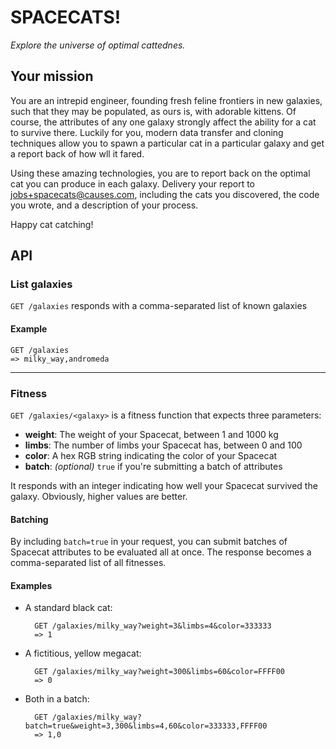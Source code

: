 # SPACECATS!
_Explore the universe of optimal cattednes._

## Your mission

You are an intrepid engineer, founding fresh feline frontiers in new galaxies,
such that they may be populated, as ours is, with adorable kittens. Of course,
the attributes of any one galaxy strongly affect the ability for a cat to
survive there.  Luckily for you, modern data transfer and cloning techniques
allow you to spawn a particular cat in a particular galaxy and get a report back
of how wll it fared.

Using these amazing technologies, you are to report back on the optimal cat you
can produce in each galaxy. Delivery your report to jobs+spacecats@causes.com,
including the cats you discovered, the code you wrote, and a description of your
process.

Happy cat catching!

## API

### List galaxies
`GET /galaxies` responds with a comma-separated list of known galaxies

#### Example
    GET /galaxies
    => milky_way,andromeda

---

### Fitness
`GET /galaxies/<galaxy>` is a fitness function that expects three parameters:

*  **weight**: The weight of your Spacecat, between 1 and 1000 kg
*  **limbs**: The number of limbs your Spacecat has, between 0 and 100
*  **color**: A hex RGB string indicating the color of your Spacecat
*  **batch**: _(optional)_ `true` if you're submitting a batch of attributes

It responds with an integer indicating how well your Spacecat survived the
galaxy. Obviously, higher values are better.

#### Batching
By including `batch=true` in your request, you can submit batches of Spacecat
attributes to be evaluated all at once. The response becomes a
comma-separated list of all fitnesses.

#### Examples
* A standard black cat:

        GET /galaxies/milky_way?weight=3&limbs=4&color=333333
        => 1

* A fictitious, yellow megacat:

        GET /galaxies/milky_way?weight=300&limbs=60&color=FFFF00
        => 0

* Both in a batch:

        GET /galaxies/milky_way?batch=true&weight=3,300&limbs=4,60&color=333333,FFFF00
        => 1,0
